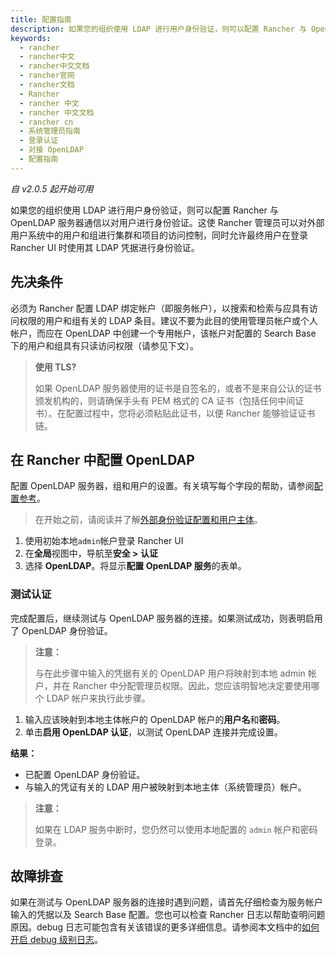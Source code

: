 ```yaml
---
title: 配置指南
description: 如果您的组织使用 LDAP 进行用户身份验证，则可以配置 Rancher 与 OpenLDAP 服务器通信以对用户进行身份验证。这使 Rancher 管理员可以对外部用户系统中的用户和组进行集群和项目的访问控制，同时允许最终用户在登录 Rancher UI 时使用其 LDAP 凭据进行身份验证。
keywords:
  - rancher
  - rancher中文
  - rancher中文文档
  - rancher官网
  - rancher文档
  - Rancher
  - rancher 中文
  - rancher 中文文档
  - rancher cn
  - 系统管理员指南
  - 登录认证
  - 对接 OpenLDAP
  - 配置指南
---
```


_自 v2.0.5 起开始可用_

如果您的组织使用 LDAP 进行用户身份验证，则可以配置 Rancher 与 OpenLDAP 服务器通信以对用户进行身份验证。这使 Rancher 管理员可以对外部用户系统中的用户和组进行集群和项目的访问控制，同时允许最终用户在登录 Rancher UI 时使用其 LDAP 凭据进行身份验证。

## 先决条件

必须为 Rancher 配置 LDAP 绑定帐户（即服务帐户），以搜索和检索与应具有访问权限的用户和组有关的 LDAP 条目。建议不要为此目的使用管理员帐户或个人帐户，而应在 OpenLDAP 中创建一个专用帐户，该帐户对配置的 Search Base 下的用户和组具有只读访问权限（请参见下文）。

> **使用 TLS?**
>
> 如果 OpenLDAP 服务器使用的证书是自签名的，或者不是来自公认的证书颁发机构的，则请确保手头有 PEM 格式的 CA 证书（包括任何中间证书）。在配置过程中，您将必须粘贴此证书，以便 Rancher 能够验证证书链。

## 在 Rancher 中配置 OpenLDAP

配置 OpenLDAP 服务器，组和用户的设置。有关填写每个字段的帮助，请参阅[配置参考](/docs/rancher2.5/admin-settings/authentication/openldap/openldap-config/_index)。

> 在开始之前，请阅读并了解[外部身份验证配置和用户主体](/docs/rancher2.5/admin-settings/authentication/_index)。

1. 使用初始本地`admin`帐户登录 Rancher UI
2. 在**全局**视图中，导航至**安全 > 认证**
3. 选择 **OpenLDAP**。将显示**配置 OpenLDAP 服务**的表单。

### 测试认证

完成配置后，继续测试与 OpenLDAP 服务器的连接。如果测试成功，则表明启用了 OpenLDAP 身份验证。

> **注意：**
>
> 与在此步骤中输入的凭据有关的 OpenLDAP 用户将映射到本地 admin 帐户，并在 Rancher 中分配管理员权限。因此，您应该明智地决定要使用哪个 LDAP 帐户来执行此步骤。

1. 输入应该映射到本地主体帐户的 OpenLDAP 帐户的**用户名**和**密码**。
2. 单击**启用 OpenLDAP 认证**，以测试 OpenLDAP 连接并完成设置。

**结果：**

- 已配置 OpenLDAP 身份验证。
- 与输入的凭证有关的 LDAP 用户被映射到本地主体（系统管理员）帐户。

> **注意：**
>
> 如果在 LDAP 服务中断时，您仍然可以使用本地配置的 `admin` 帐户和密码登录。

## 故障排查

如果在测试与 OpenLDAP 服务器的连接时遇到问题，请首先仔细检查为服务帐户输入的凭据以及 Search Base 配置。您也可以检查 Rancher 日志以帮助查明问题原因。debug 日志可能包含有关该错误的更多详细信息。请参阅本文档中的[如何开启 debug 级别日志](/docs/rancher2.5/faq/technical/_index)。
